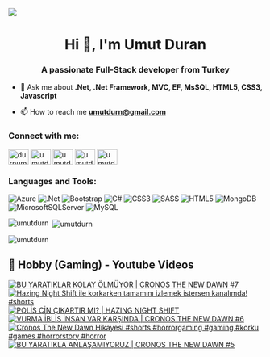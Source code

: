![](https://komarev.com/ghpvc/?username=umutdurn&color=blue)
<h1 align="center">Hi 👋, I'm Umut Duran</h1>
<h3 align="center">A passionate Full-Stack developer from Turkey</h3>

- 💬 Ask me about **.Net, .Net Framework, MVC, EF, MsSQL,  HTML5, CSS3,  Javascript**

- 📫 How to reach me **umutdurn@gmail.com**

<h3 align="left">Connect with me:</h3>
<p align="left">
<a href="https://twitter.com/durnumut" target="blank"><img align="center" src="https://raw.githubusercontent.com/rahuldkjain/github-profile-readme-generator/master/src/images/icons/Social/twitter.svg" alt="durnumut" height="30" width="40" /></a>
<a href="https://linkedin.com/in/umutdurn" target="blank"><img align="center" src="https://raw.githubusercontent.com/rahuldkjain/github-profile-readme-generator/master/src/images/icons/Social/linked-in-alt.svg" alt="umutdurn" height="30" width="40" /></a>
<a href="https://fb.com/umutdurn" target="blank"><img align="center" src="https://raw.githubusercontent.com/rahuldkjain/github-profile-readme-generator/master/src/images/icons/Social/facebook.svg" alt="umutdurn" height="30" width="40" /></a>
<a href="https://instagram.com/umutdurn" target="blank"><img align="center" src="https://raw.githubusercontent.com/rahuldkjain/github-profile-readme-generator/master/src/images/icons/Social/instagram.svg" alt="umutdurn" height="30" width="40" /></a>
<a href="https://www.youtube.com/c/umutdrn" target="blank"><img align="center" src="https://raw.githubusercontent.com/rahuldkjain/github-profile-readme-generator/master/src/images/icons/Social/youtube.svg" alt="umutdrn" height="30" width="40" /></a>
</p>

<h3 align="left">Languages and Tools:</h3>

![Azure](https://img.shields.io/badge/azure-%230072C6.svg?style=for-the-badge&logo=microsoftazure&logoColor=white)
  ![.Net](https://img.shields.io/badge/.NET-5C2D91?style=for-the-badge&logo=.net&logoColor=white)
  ![Bootstrap](https://img.shields.io/badge/bootstrap-%238511FA.svg?style=for-the-badge&logo=bootstrap&logoColor=white)
  ![C#](https://img.shields.io/badge/c%23-%23239120.svg?style=for-the-badge&logo=csharp&logoColor=white)
  ![CSS3](https://img.shields.io/badge/css3-%231572B6.svg?style=for-the-badge&logo=css3&logoColor=white)
  ![SASS](https://img.shields.io/badge/SASS-hotpink.svg?style=for-the-badge&logo=SASS&logoColor=white)
  ![HTML5](https://img.shields.io/badge/html5-%23E34F26.svg?style=for-the-badge&logo=html5&logoColor=white)
  ![MongoDB](https://img.shields.io/badge/MongoDB-%234ea94b.svg?style=for-the-badge&logo=mongodb&logoColor=white)
  ![MicrosoftSQLServer](https://img.shields.io/badge/Microsoft%20SQL%20Server-CC2927?style=for-the-badge&logo=microsoft%20sql%20server&logoColor=white)
  ![MySQL](https://img.shields.io/badge/mysql-4479A1.svg?style=for-the-badge&logo=mysql&logoColor=white)

<p><img align="left" src="https://github-readme-stats.vercel.app/api/top-langs?username=umutdurn&show_icons=true&locale=en&layout=compact" alt="umutdurn" /></p>

<p>&nbsp;<img align="center" src="https://github-readme-stats.vercel.app/api?username=umutdurn&show_icons=true&locale=en" alt="umutdurn" /></p>

<p><img align="center" src="https://github-readme-streak-stats.herokuapp.com/?user=umutdurn&" alt="umutdurn" /></p>

<summary><h2>📸 Hobby (Gaming) - Youtube Videos</h2></summary>

<!-- BEGIN YOUTUBE-CARDS -->
[![BU YARATIKLAR KOLAY ÖLMÜYOR | CRONOS THE NEW DAWN #7](https://ytcards.demolab.com/?id=2bKztnkcPQQ&title=BU+YARATIKLAR+KOLAY+%C3%96LM%C3%9CYOR+%7C+CRONOS+THE+NEW+DAWN+%237&lang=en&timestamp=1757955605&background_color=%230d1117&title_color=%23ffffff&stats_color=%23dedede&max_title_lines=1&width=250&border_radius=5 "BU YARATIKLAR KOLAY ÖLMÜYOR | CRONOS THE NEW DAWN #7")](https://www.youtube.com/watch?v=2bKztnkcPQQ)
[![Hazing Night Shift ile korkarken tamamını izlemek istersen kanalımda!  #shorts](https://ytcards.demolab.com/?id=18IlB3kD7M0&title=Hazing+Night+Shift+ile+korkarken+tamam%C4%B1n%C4%B1+izlemek+istersen+kanal%C4%B1mda%21++%23shorts&lang=en&timestamp=1757836801&background_color=%230d1117&title_color=%23ffffff&stats_color=%23dedede&max_title_lines=1&width=250&border_radius=5 "Hazing Night Shift ile korkarken tamamını izlemek istersen kanalımda!  #shorts")](https://www.youtube.com/shorts/18IlB3kD7M0)
[![POLİS CİN ÇIKARTIR MI? | HAZING NIGHT SHIFT](https://ytcards.demolab.com/?id=PSs7gm2Ep-g&title=POL%C4%B0S+C%C4%B0N+%C3%87IKARTIR+MI%3F+%7C+HAZING+NIGHT+SHIFT&lang=en&timestamp=1757782840&background_color=%230d1117&title_color=%23ffffff&stats_color=%23dedede&max_title_lines=1&width=250&border_radius=5 "POLİS CİN ÇIKARTIR MI? | HAZING NIGHT SHIFT")](https://www.youtube.com/watch?v=PSs7gm2Ep-g)
[![VURMA İBLİS İNSAN VAR KARŞINDA | CRONOS THE NEW DAWN #6](https://ytcards.demolab.com/?id=1GTOeDsbHEU&title=VURMA+%C4%B0BL%C4%B0S+%C4%B0NSAN+VAR+KAR%C5%9EINDA+%7C+CRONOS+THE+NEW+DAWN+%236&lang=en&timestamp=1757523601&background_color=%230d1117&title_color=%23ffffff&stats_color=%23dedede&max_title_lines=1&width=250&border_radius=5 "VURMA İBLİS İNSAN VAR KARŞINDA | CRONOS THE NEW DAWN #6")](https://www.youtube.com/watch?v=1GTOeDsbHEU)
[![Cronos The New Dawn Hikayesi #shorts  #horrorgaming #gaming #korku #games #horrorstory #horror](https://ytcards.demolab.com/?id=VN9w2DAx9uw&title=Cronos+The+New+Dawn+Hikayesi+%23shorts++%23horrorgaming+%23gaming+%23korku+%23games+%23horrorstory+%23horror&lang=en&timestamp=1757494856&background_color=%230d1117&title_color=%23ffffff&stats_color=%23dedede&max_title_lines=1&width=250&border_radius=5 "Cronos The New Dawn Hikayesi #shorts  #horrorgaming #gaming #korku #games #horrorstory #horror")](https://www.youtube.com/shorts/VN9w2DAx9uw)
[![BU YARATIKLA ANLAŞAMIYORUZ | CRONOS THE NEW DAWN #5](https://ytcards.demolab.com/?id=TBoXCOBj0RA&title=BU+YARATIKLA+ANLA%C5%9EAMIYORUZ+%7C+CRONOS+THE+NEW+DAWN+%235&lang=en&timestamp=1757437246&background_color=%230d1117&title_color=%23ffffff&stats_color=%23dedede&max_title_lines=1&width=250&border_radius=5 "BU YARATIKLA ANLAŞAMIYORUZ | CRONOS THE NEW DAWN #5")](https://www.youtube.com/watch?v=TBoXCOBj0RA)
<!-- END YOUTUBE-CARDS -->
